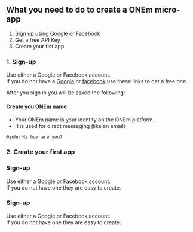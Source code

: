 ## What you need to do to create a ONEm micro-app

1. [Sign up using Google or Facebook](#sign-up)
2. Get a free API Key
3. Create your fist app

### 1. Sign-up
Use either a Google or Facebook account.  
If you do not have a [Google](https://support.google.com/mail/answer/56256?hl=en) or [facebook](http://gmail.com) use these links to get a free one.

After you sign in you will be asked the following:
#### Create you ONEm name
   * Your ONEm name is your identity on the ONEm platform. 
   * It is used for direct messaging (like an email)

  ```
@john Hi how are you?
  ```

### 2. Create your first app



### Sign-up
Use either a Google or Facebook account.  
If you do not have one they are easy to create.  

### Sign-up
Use either a Google or Facebook account.  
If you do not have one they are easy to create.  



